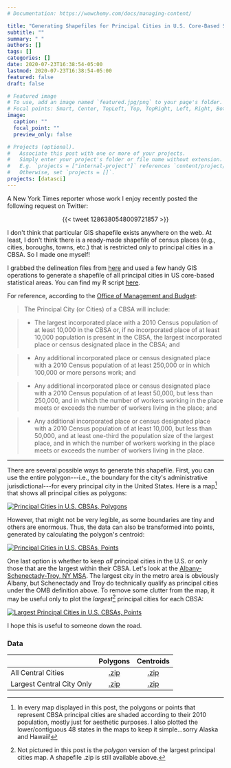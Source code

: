 ```yaml
---
# Documentation: https://wowchemy.com/docs/managing-content/

title: "Generating Shapefiles for Principal Cities in U.S. Core-Based Statistical Areas"
subtitle: ""
summary: " "
authors: []
tags: []
categories: []
date: 2020-07-23T16:38:54-05:00
lastmod: 2020-07-23T16:38:54-05:00
featured: false
draft: false

# Featured image
# To use, add an image named `featured.jpg/png` to your page's folder.
# Focal points: Smart, Center, TopLeft, Top, TopRight, Left, Right, BottomLeft, Bottom, BottomRight.
image:
  caption: ""
  focal_point: ""
  preview_only: false

# Projects (optional).
#   Associate this post with one or more of your projects.
#   Simply enter your project's folder or file name without extension.
#   E.g. `projects = ["internal-project"]` references `content/project/deep-learning/index.md`.
#   Otherwise, set `projects = []`.
projects: [datasci]
---
```


A New York Times reporter whose work I enjoy recently posted the following request on Twitter:


<p align="center">
  {{< tweet 1286380548009721857 >}}
</p>

I don't think that particular GIS shapefile exists anywhere on the web. At least, I don't think there is a ready-made shapefile of census places (e.g., cities, boroughs, towns, etc.) that is restricted only to principal cities in a CBSA. So I made one myself!

I grabbed the delineation files from [here](https://www.census.gov/geographies/reference-files/time-series/demo/metro-micro/delineation-files.html) and used a few handy GIS operations to generate a shapefile of all principal cities in US core-based statistical areas. You can find my R script [here](https://github.com/andrewvanleuven/vanleuven_academic/blob/master/static/files/code/cbsa_city_shapefile.R).

For reference, according to the [Office of Management and Budget](https://www.govinfo.gov/content/pkg/FR-2010-06-28/html/2010-15605.htm):

> The Principal City (or Cities) of a CBSA will include:

> * The largest incorporated place with a 2010 Census population of at least 10,000 in the CBSA or, if no incorporated place of at least 10,000 population is present in the CBSA, the largest incorporated place or census designated place in the CBSA; and

> * Any additional incorporated place or census designated place with a 2010 Census population of at least 250,000 or in which 100,000 or more persons work; and

> * Any additional incorporated place or census designated place with a 2010 Census population of at least 50,000, but less than 250,000, and in which the number of workers working in the place meets or exceeds the number of workers living in the place; and

> * Any additional incorporated place or census designated place with a 2010 Census population of at least 10,000, but less than 50,000, and at least one-third the population size of the largest place, and in which the number of workers working in the place meets or exceeds the number of workers living in the place.

***

There are several possible ways to generate this shapefile. First, you can use the entire polygon---i.e., the boundary for the city's administrative jurisdictional---for every principal city in the United States. Here is a map[^1] that shows all principal cities as polygons:


[![Principal Cities in U.S. CBSAs, Polygons](/img/maps/principal_cities.png)](https://raw.githubusercontent.com/andrewvanleuven/vanleuven_academic/master/static/img/maps/principal_cities.png)

However, that might not be very legible, as some boundaries are tiny and others are enormous. Thus, the data can also be transformed into points, generated by calculating the polygon's centroid:

[![Principal Cities in U.S. CBSAs, Points](/img/maps/principal_city_dots.png)](https://raw.githubusercontent.com/andrewvanleuven/vanleuven_academic/master/static/img/maps/principal_city_dots.png)


One last option is whether to keep *all* principal cities in the U.S. or only those that are the largest within their CBSA. Let's look at the [Albany-Schenectady-Troy, NY MSA](https://en.wikipedia.org/wiki/Capital_District,_New_York). The largest city in the metro area is obviously Albany, but Schenectady and Troy do technically qualify as principal cities under the OMB definition above. To remove some clutter from the map, it may be useful only to plot the *largest*[^2] principal cities for each CBSA:

[![Largest Principal Cities in U.S. CBSAs, Points](/img/maps/central_principal_city_dots.png)](https://raw.githubusercontent.com/andrewvanleuven/vanleuven_academic/master/static/img/maps/central_principal_city_dots.png)

I hope this is useful to someone down the road.

### Data

|                           | Polygons | Centroids |
|---------------------------|:--------:|:---------:|
| All Central Cities        |[.zip](https://github.com/andrewvanleuven/vanleuven_academic/raw/master/static/files/data/shp/us_principal_cities.zip)|[.zip](https://github.com/andrewvanleuven/vanleuven_academic/raw/master/static/files/data/shp/us_principal_city_dots.zip)|
| Largest Central City Only |[.zip](https://github.com/andrewvanleuven/vanleuven_academic/raw/master/static/files/data/shp/biggest_principal_cities.zip)|[.zip](https://github.com/andrewvanleuven/vanleuven_academic/raw/master/static/files/data/shp/biggest_principal_city_dots.zip)|



[^1]: In every map displayed in this post, the polygons or points that represent CBSA principal cities are shaded according to their 2010 population, mostly just for aesthetic purposes. I also plotted the lower/contiguous 48 states in the maps to keep it simple...sorry Alaska and Hawaii!

[^2]: Not pictured in this post is the *polygon* version of the largest principal cities map. A shapefile .zip is still available above.
